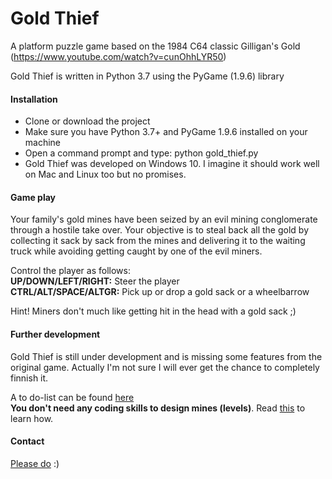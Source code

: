 # Gold Thief
A platform puzzle game based on the 1984 C64 classic Gilligan's Gold (https://www.youtube.com/watch?v=cunOhhLYR50)

Gold Thief is written in Python 3.7 using the PyGame (1.9.6) library

#### Installation
* Clone or download the project
* Make sure you have Python 3.7+ and PyGame 1.9.6 installed on your machine
* Open a command prompt and type: python gold_thief.py
* Gold Thief was developed on Windows 10. I imagine it should work well on Mac and Linux too but no promises. 
 
#### Game play
Your family's gold mines have been seized by an evil mining conglomerate through a hostile take over. 
Your objective is to steal back all the gold by collecting it sack by sack from the mines and delivering it to the 
waiting truck while avoiding getting caught by one of the evil miners.

Control the player as follows:  
**UP/DOWN/LEFT/RIGHT:** Steer the player  
**CTRL/ALT/SPACE/ALTGR:** Pick up or drop a gold sack or a wheelbarrow

Hint! Miners don't much like getting hit in the head with a gold sack ;)

#### Further development
Gold Thief is still under development and is missing some features from the original game. Actually I'm not sure I 
will ever get the chance to completely finnish it. 
 
A to do-list can be found [here](docs/todo.md)  
**You don't need any coding skills to design mines (levels)**. Read [this](docs/designing_mines.md) to learn how.   


#### Contact
[Please do](mailto:martin.siden@live.se) :)